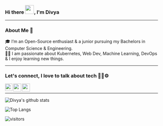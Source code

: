 ### Hi there  <img src="https://github.com/TheDudeThatCode/TheDudeThatCode/blob/master/Assets/Hi.gif" width="29">, I'm Divya
---

### About Me 🚀
🎓 I’m an Open-Source enthusiast & a junior pursuing my Bachelors in Computer Science & Engineering. </br>
👨‍💻  I am passionate about Kubernetes, Web Dev, Machine Learning, DevOps & I enjoy learning new things. </br>


---

### Let's connect, I love to talk about tech 🧑‍💻⚙️
<a href="https://www.linkedin.com/in/divya-raichura/">
  <img align="left" width="24px" src="https://cdn-icons-png.flaticon.com/512/3536/3536505.png"  />
</a>
<a href="https://twitter.com/divya_raichura">
  <img align="left" width="26px" src="https://cdn-icons-png.flaticon.com/512/3256/3256013.png" />
</a>
<a href="https://medium.com/@divyaraichura8">
  <img align="left" width="26px" src="https://cdn-icons-png.flaticon.com/512/5968/5968933.png" />
</a>

<br />

---

![Divya's github stats](https://github-readme-stats.vercel.app/api?username=divya-raichura&show_icons=true&theme=dracula)

![Top Langs](https://github-readme-stats.vercel.app/api/top-langs/?username=divya-raichura&layout=compact&theme=dracula)

![visitors](https://visitor-badge.laobi.icu/badge?page_id=divya-raichura.divya-raichura)
